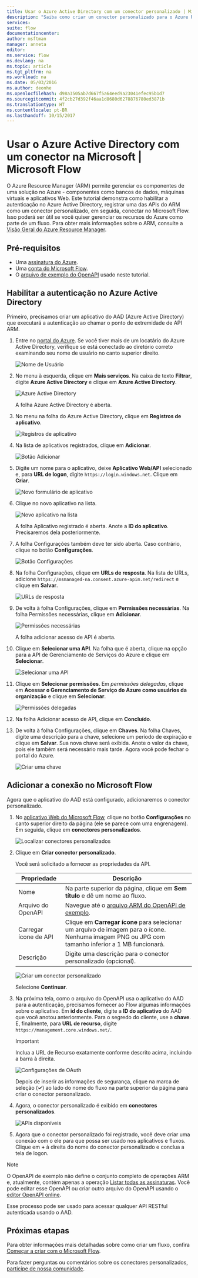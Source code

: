 ```yaml
---
title: Usar o Azure Active Directory com um conector personalizado | Microsoft Docs
description: "Saiba como criar um conector personalizado para o Azure Resource Manager com a autenticação do Azure Active Directory."
services: 
suite: flow
documentationcenter: 
author: msftman
manager: anneta
editor: 
ms.service: flow
ms.devlang: na
ms.topic: article
ms.tgt_pltfrm: na
ms.workload: na
ms.date: 05/03/2016
ms.author: deonhe
ms.openlocfilehash: d98a3505ab7d667f5a64eed9a23041efec95b1d7
ms.sourcegitcommit: 4f2cb27d392f46aa1d8680d6278876780ed3871b
ms.translationtype: HT
ms.contentlocale: pt-BR
ms.lasthandoff: 10/15/2017
---
```

# <a name="use-azure-active-directory-with-a-custom-connector-in-microsoft-flow"></a>Usar o Azure Active Directory com um conector na Microsoft | Microsoft Flow
O Azure Resource Manager (ARM) permite gerenciar os componentes de uma solução no Azure - componentes como bancos de dados, máquinas virtuais e aplicativos Web. Este tutorial demonstra como habilitar a autenticação no Azure Active Directory, registrar uma das APIs do ARM como um conector personalizado, em seguida, conectar no Microsoft Flow. Isso poderá ser útil se você quiser gerenciar os recursos do Azure como parte de um fluxo. Para obter mais informações sobre o ARM, consulte a [Visão Geral do Azure Resource Manager](https://docs.microsoft.com/azure/azure-resource-manager/resource-group-overview).

## <a name="prerequisites"></a>Pré-requisitos
* Uma [assinatura do Azure](https://azure.microsoft.com/free/).
* Uma [conta do Microsoft Flow](https://flow.microsoft.com).
* O [arquivo de exemplo do OpenAPI](http://pwrappssamples.blob.core.windows.net/samples/AzureResourceManager.json) usado neste tutorial.

## <a name="enable-authentication-in-azure-active-directory"></a>Habilitar a autenticação no Azure Active Directory
Primeiro, precisamos criar um aplicativo do AAD (Azure Active Directory) que executará a autenticação ao chamar o ponto de extremidade de API ARM.

1. Entre no [portal do Azure](https://portal.azure.com).  Se você tiver mais de um locatário do Azure Active Directory, verifique se está conectado ao diretório correto examinando seu nome de usuário no canto superior direito.
   
    ![Nome de Usuário](./media/customapi-azure-resource-manager-tutorial/current-user.png)
2. No menu à esquerda, clique em **Mais serviços**.  Na caixa de texto **Filtrar**, digite **Azure Active Directory** e clique em **Azure Active Directory**.
   
    ![Azure Active Directory](./media/customapi-azure-resource-manager-tutorial/azureaad.png)
   
    A folha Azure Active Directory é aberta.   
3. No menu na folha do Azure Active Directory, clique em **Registros de aplicativo**.
   
    ![Registros de aplicativo](./media/customapi-azure-resource-manager-tutorial/azureapplication.png)
4. Na lista de aplicativos registrados, clique em **Adicionar**.
   
    ![Botão Adicionar](./media/customapi-azure-resource-manager-tutorial/add-app-btn.png)   
5. Digite um nome para o aplicativo, deixe **Aplicativo Web/API** selecionado e, para **URL de logon**, digite `https://login.windows.net`.  Clique em **Criar**.  
   
    ![Novo formulário de aplicativo](./media/customapi-azure-resource-manager-tutorial/newapplication.png)
6. Clique no novo aplicativo na lista.
   
    ![Novo aplicativo na lista](./media/customapi-azure-resource-manager-tutorial/newapplication2.png)
   
    A folha Aplicativo registrado é aberta.  Anote a **ID do aplicativo**.  Precisaremos dela posteriormente.
7. A folha Configurações também deve ter sido aberta.  Caso contrário, clique no botão **Configurações**.
   
    ![Botão Configurações](./media/customapi-azure-resource-manager-tutorial/settings-btn.png)
8. Na folha Configurações, clique em **URLs de resposta**. Na lista de URLs, adicione `https://msmanaged-na.consent.azure-apim.net/redirect` e clique em **Salvar**.
   
    ![URLs de resposta](./media/customapi-azure-resource-manager-tutorial/reply-urls.png)
9. De volta à folha Configurações, clique em **Permissões necessárias**.  Na folha Permissões necessárias, clique em **Adicionar**.
   
    ![Permissões necessárias](./media/customapi-azure-resource-manager-tutorial/permissions.png)
   
    A folha adicionar acesso de API é aberta.
10. Clique em **Selecionar uma API**. Na folha que é aberta, clique na opção para a API de Gerenciamento de Serviços do Azure e clique em **Selecionar**.
    
    ![Selecionar uma API](./media/customapi-azure-resource-manager-tutorial/permissions2.png)
11. Clique em **Selecionar permissões**.  Em *permissões delegadas*, clique em **Acessar o Gerenciamento de Serviço do Azure como usuários da organização** e clique em **Selecionar**.
    
    ![Permissões delegadas](./media/customapi-azure-resource-manager-tutorial/permissions3.png)
12. Na folha Adicionar acesso de API, clique em **Concluído**.
13. De volta à folha Configurações, clique em **Chaves**.  Na folha Chaves, digite uma descrição para a chave, selecione um período de expiração e clique em **Salvar**.  Sua nova chave será exibida.  Anote o valor da chave, pois ele também será necessário mais tarde.  Agora você pode fechar o portal do Azure.
    
    ![Criar uma chave](./media/customapi-azure-resource-manager-tutorial/configurekeys.png)

## <a name="add-the-connection-in-microsoft-flow"></a>Adicionar a conexão no Microsoft Flow
Agora que o aplicativo do AAD está configurado, adicionaremos o conector personalizado.

1. No [aplicativo Web do Microsoft Flow](https://flow.microsoft.com/), clique no botão **Configurações** no canto superior direito da página (ele se parece com uma engrenagem).  Em seguida, clique em **conectores personalizados**.
   
    ![Localizar conectores personalizados](./media/customapi-azure-resource-manager-tutorial/finding-custom-apis.png)  
2. Clique em **Criar conector personalizado**.  
   
    Você será solicitado a fornecer as propriedades da API.  
   
   | Propriedade | Descrição |
   | --- | --- |
   | Nome |Na parte superior da página, clique em **Sem título** e dê um nome ao fluxo. |
   | Arquivo do OpenAPI |Navegue até o [arquivo ARM do OpenAPI de exemplo](http://pwrappssamples.blob.core.windows.net/samples/AzureResourceManager.json). |
   | Carregar ícone de API |Clique em **Carregar ícone** para selecionar um arquivo de imagem para o ícone. Nenhuma imagem PNG ou JPG com tamanho inferior a 1 MB funcionará. |
   | Descrição |Digite uma descrição para o conector personalizado (opcional). |
   
    ![Criar um conector personalizado](./media/customapi-azure-resource-manager-tutorial/create-custom-api.png)  
   
    Selecione **Continuar**.
3. Na próxima tela, como o arquivo do OpenAPI usa o aplicativo do AAD para a autenticação, precisamos fornecer ao Flow algumas informações sobre o aplicativo.  Em **id do cliente**, digite a **ID do aplicativo** do AAD que você anotou anteriormente.  Para o segredo do cliente, use a **chave**.  E, finalmente, para **URL de recurso**, digite `https://management.core.windows.net/`.
   
   > [!IMPORTANT]
   > Inclua a URL de Recurso exatamente conforme descrito acima, incluindo a barra à direita.
   > 
   > 
   
    ![Configurações de OAuth](./media/customapi-azure-resource-manager-tutorial/oauth-settings.png)
   
    Depois de inserir as informações de segurança, clique na marca de seleção (**&#x2713;**) ao lado do nome do fluxo na parte superior da página para criar o conector personalizado.
4. Agora, o conector personalizado é exibido em **conectores personalizados**.
   
    ![APIs disponíveis](./media/customapi-azure-resource-manager-tutorial/list-custom-apis.png)  
5. Agora que o conector personalizado foi registrado, você deve criar uma conexão com o ele para que possa ser usado nos aplicativos e fluxos.  Clique em **+** à direita do nome do conector personalizado e conclua a tela de logon.

> [!NOTE]
> O OpenAPI de exemplo não define o conjunto completo de operações ARM e, atualmente, contém apenas a operação [Listar todas as assinaturas](https://msdn.microsoft.com/library/azure/dn790531.aspx).  Você pode editar esse OpenAPI ou criar outro arquivo do OpenAPI usando o [editor OpenAPI online](http://editor.swagger.io/).
> 
> Esse processo pode ser usado para acessar qualquer API RESTful autenticada usando o AAD.
> 
> 

## <a name="next-steps"></a>Próximas etapas
Para obter informações mais detalhadas sobre como criar um fluxo, confira [Começar a criar com o Microsoft Flow](get-started-logic-flow.md).

Para fazer perguntas ou comentários sobre os conectores personalizados, [participe de nossa comunidade](https://aka.ms/flow-community).


